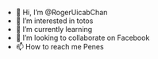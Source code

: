 - 👋 Hi, I’m @RogerUicabChan
- 👀 I’m interested in totos
- 🌱 I’m currently learning 
- 💞️ I’m looking to collaborate on Facebook
- 📫 How to reach me Penes

<!---
RogerUicabChan/RogerUicabChan is a ✨ special ✨ repository because its `README.md` (this file) appears on your GitHub profile.
You can click the Preview link to take a look at your changes.
--->
